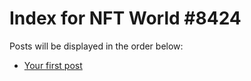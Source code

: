 # Index for NFT World #8424
Posts will be displayed in the order below:

- [Your first post](./001-first.md)

